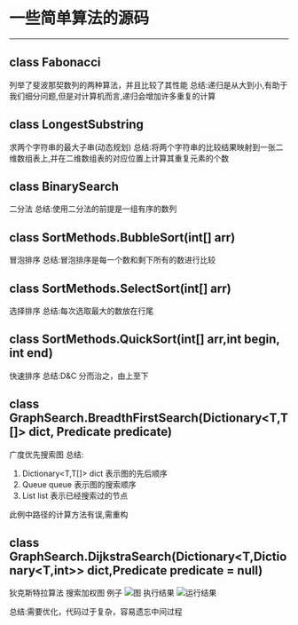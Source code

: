 # 一些简单算法的源码
---

## class Fabonacci
列举了斐波那契数列的两种算法，并且比较了其性能
总结:递归是从大到小,有助于我们细分问题,但是对计算机而言,递归会增加许多重复的计算

## class LongestSubstring
求两个字符串的最大子串(动态规划)
总结:将两个字符串的比较结果映射到一张二维数组表上,并在二维数组表的对应位置上计算其重复元素的个数

## class BinarySearch
二分法
总结:使用二分法的前提是一组有序的数列

## class SortMethods.BubbleSort(int[] arr)
冒泡排序
总结:冒泡排序是每一个数和剩下所有的数进行比较

## class SortMethods.SelectSort(int[] arr)
选择排序
总结:每次选取最大的数放在行尾

## class SortMethods.QuickSort(int[] arr,int begin, int end)
快速排序
总结:D&C 分而治之，由上至下

## class GraphSearch.BreadthFirstSearch<T>(Dictionary<T,T[]> dict, Predicate<T> predicate)
广度优先搜索图
总结:
1. Dictionary<T,T[]> dict 表示图的先后顺序
2. Queue<T> queue 表示图的搜索顺序
3. List<T> list 表示已经搜索过的节点

此例中路径的计算方法有误,需重构

## class GraphSearch.DijkstraSearch(Dictionary<T,Dictionary<T,int>> dict,Predicate<T> predicate = null)
狄克斯特拉算法 搜索加权图
例子
![图](https://github.com/SixGodZhang/AlgrithmProj/Assets/graph.png)
执行结果
![运行结果](https://github.com/SixGodZhang/AlgrithmProj/Assets/graphResult.png)

总结:需要优化，代码过于复杂，容易遗忘中间过程